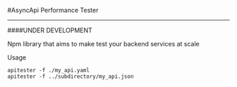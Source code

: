 #AsyncApi Performance Tester
___
####UNDER DEVELOPMENT

Npm library that aims to make test your backend services at scale 

Usage

```
apitester -f ./my_api.yaml 
apitester -f ../subdirectory/my_api.json
```


